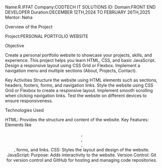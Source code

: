 Name:R.IFFAT
Company:CODTECH IT SOLUTIONS
ID:
Domain:FRONT END DEVELOPER
Duration:DECEMBER 12TH,2024 TO FEBRUARY 26TH,2025
Mentor: Neha

Overview of the Project

Project:PERSONAL PORTFOLIO WEBSITE

Objective

Create a personal portfolio website to showcase your projects, skills, and
experience. This project helps you learn HTML, CSS, and basic JavaScript.
Design a responsive layout using CSS Grid or Flexbox. Implement a navigation
menu and multiple sections (About, Projects, Contact).

Key Activities
Structure the website using HTML elements such as sections, headers, footers, forms, and navigation links.
Style the website using CSS Grid or Flexbox to create a responsive layout.
Implement smooth scrolling when clicking navigation links.
Test the website on different devices to ensure responsiveness.

Technologies Used

HTML: Provides the structure and content of the website.
Key Features: Elements like <header>, <nav>, <section>, <footer>, forms, and links.
CSS: Styles the layout and design of the website.
JavaScript: Purpose: Adds interactivity to the website.
Version Control: Git for version control and GitHub for hosting and managing code repositories.
